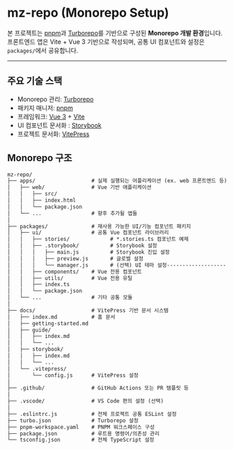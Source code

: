 
# mz-repo (Monorepo Setup)

본 프로젝트는 [pnpm](https://pnpm.io/)과 [Turborepo](https://turbo.build/)를 기반으로 구성된 **Monorepo 개발 환경**입니다.  
프론트엔드 앱은 Vite + Vue 3 기반으로 작성되며, 공통 UI 컴포넌트와 설정은 `packages/`에서 공유합니다.

---


## 주요 기술 스택
- Monorepo 관리: [Turborepo](https://turborepo.com/)
- 패키지 매니저: [pnpm](https://pnpm.io/)
- 프레임워크: [Vue 3](https://v3-docs.vuejs-korea.org/) + [Vite](https://vite.dev/)
- UI 컴포넌트 문서화 : [Storybook](https://storybook.js.org/)
- 프로젝트 문서화: [VitePress](https://vitepress.dev/)


## Monorepo 구조

```txt
mz-repo/
├── apps/                  # 실제 실행되는 어플리케이션 (ex. web 프론트엔드 등)
│   ├── web/               # Vue 기반 애플리케이션
│   │   ├── src/
│   │   ├── index.html
│   │   └── package.json
│   └── ...                # 향후 추가될 앱들
│
├── packages/              # 재사용 가능한 UI/기능 컴포넌트 패키지
│   ├── ui/                # 공통 Vue 컴포넌트 라이브러리
│   │   ├── stories/             # *.stories.ts 컴포넌트 예제
│   │   ├── .storybook/          # Storybook 설정
│   │   │   ├── main.js          # Storybook 진입 설정
│   │   │   ├── preview.js       # 글로벌 설정
│   │   │   └── manager.js       # (선택) UI 테마 설정-----------------------------------
│   │   ├── components/    # Vue 전용 컴포넌트
│   │   ├── utils/         # Vue 전용 유틸
│   │   ├── index.ts
│   │   └── package.json
│   └── ...                # 기타 공통 모듈
│
├── docs/                  # VitePress 기반 문서 시스템
│   ├── index.md           # 홈 문서
│   ├── getting-started.md
│   ├── guide/
│   │   ├── index.md
│   │   └── ...
│   ├── storybook/
│   │   ├── index.md
│   │   └── ...
│   └── .vitepress/
│       └── config.js      # VitePress 설정
│
├── .github/               # GitHub Actions 또는 PR 템플릿 등
│
├── .vscode/               # VS Code 편의 설정 (선택)
│
├── .eslintrc.js           # 전체 프로젝트 공통 ESLint 설정
├── turbo.json             # Turborepo 설정
├── pnpm-workspace.yaml    # PNPM 워크스페이스 구성
├── package.json           # 루트용 명령어/의존성 관리
└── tsconfig.json          # 전체 TypeScript 설정

```

